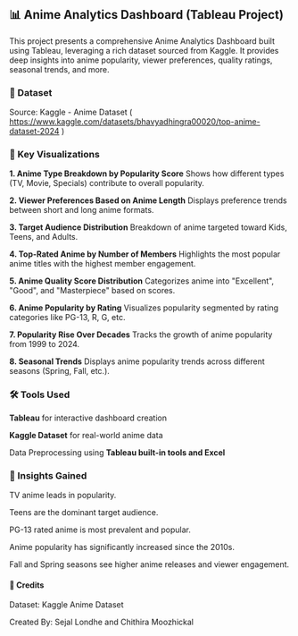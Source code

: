 ## 📊 Anime Analytics Dashboard (Tableau Project)
This project presents a comprehensive Anime Analytics Dashboard built using Tableau, leveraging a rich dataset sourced from Kaggle. It provides deep insights into anime popularity, viewer preferences, quality ratings, seasonal trends, and more.

### 📁 Dataset
Source: Kaggle - Anime Dataset ( https://www.kaggle.com/datasets/bhavyadhingra00020/top-anime-dataset-2024 )


### 📌 Key Visualizations
**1. Anime Type Breakdown by Popularity Score**
Shows how different types (TV, Movie, Specials) contribute to overall popularity.

**2. Viewer Preferences Based on Anime Length**
Displays preference trends between short and long anime formats.

**3. Target Audience Distribution**
Breakdown of anime targeted toward Kids, Teens, and Adults.

**4. Top-Rated Anime by Number of Members**
Highlights the most popular anime titles with the highest member engagement.

**5. Anime Quality Score Distribution**
Categorizes anime into "Excellent", "Good", and "Masterpiece" based on scores.

**6. Anime Popularity by Rating**
Visualizes popularity segmented by rating categories like PG-13, R, G, etc.

**7. Popularity Rise Over Decades**
Tracks the growth of anime popularity from 1999 to 2024.

**8. Seasonal Trends**
Displays anime popularity trends across different seasons (Spring, Fall, etc.).


### 🛠 Tools Used
**Tableau** for interactive dashboard creation

**Kaggle Dataset** for real-world anime data

Data Preprocessing using **Tableau built-in tools and Excel** 


### 📌 Insights Gained
TV anime leads in popularity.

Teens are the dominant target audience.

PG-13 rated anime is most prevalent and popular.

Anime popularity has significantly increased since the 2010s.

Fall and Spring seasons see higher anime releases and viewer engagement.


#### 📩 Credits
Dataset: Kaggle Anime Dataset

Created By: Sejal Londhe and Chithira Moozhickal
